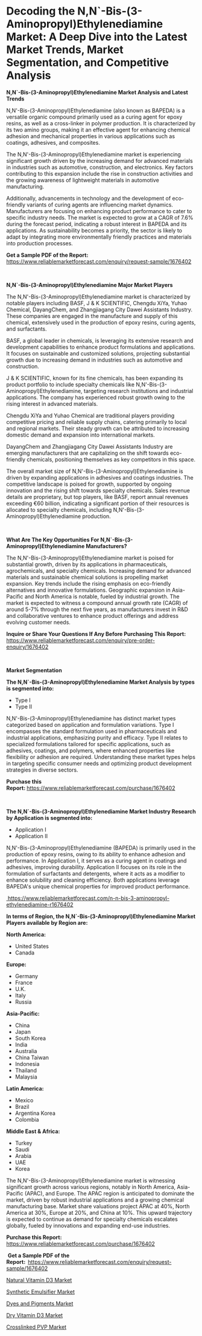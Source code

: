 <p><h1>Decoding the N,N`-Bis-(3-Aminopropyl)Ethylenediamine Market: A Deep Dive into the Latest Market Trends, Market Segmentation, and Competitive Analysis</h1></p><p><strong>N,N`-Bis-(3-Aminopropyl)Ethylenediamine Market Analysis and Latest Trends</strong></p>
<p><p>N,N'-Bis-(3-Aminopropyl)Ethylenediamine (also known as BAPEDA) is a versatile organic compound primarily used as a curing agent for epoxy resins, as well as a cross-linker in polymer production. It is characterized by its two amino groups, making it an effective agent for enhancing chemical adhesion and mechanical properties in various applications such as coatings, adhesives, and composites.</p><p>The N,N'-Bis-(3-Aminopropyl)Ethylenediamine market is experiencing significant growth driven by the increasing demand for advanced materials in industries such as automotive, construction, and electronics. Key factors contributing to this expansion include the rise in construction activities and the growing awareness of lightweight materials in automotive manufacturing.</p><p>Additionally, advancements in technology and the development of eco-friendly variants of curing agents are influencing market dynamics. Manufacturers are focusing on enhancing product performance to cater to specific industry needs. The market is expected to grow at a CAGR of 7.6% during the forecast period, indicating a robust interest in BAPEDA and its applications. As sustainability becomes a priority, the sector is likely to adapt by integrating more environmentally friendly practices and materials into production processes.</p></p>
<p><strong>Get a Sample PDF of the Report:&nbsp;</strong> <a href="https://www.reliablemarketforecast.com/enquiry/request-sample/1676402?utm_campaign=1169&utm_medium=2&utm_source=Github&utm_content=ia&utm_term=10122024&utm_id=nn-bis-3-aminopropylethylenediamine">https://www.reliablemarketforecast.com/enquiry/request-sample/1676402</a></p>
<p>&nbsp;</p>
<p><strong>N,N`-Bis-(3-Aminopropyl)Ethylenediamine Major Market Players</strong></p>
<p><p>The N,N'-Bis-(3-Aminopropyl)Ethylenediamine market is characterized by notable players including BASF, J & K SCIENTIFIC, Chengdu XiYa, Yuhao Chemical, DayangChem, and Zhangjiagang City Dawei Assistants Industry. These companies are engaged in the manufacture and supply of this chemical, extensively used in the production of epoxy resins, curing agents, and surfactants.</p><p>BASF, a global leader in chemicals, is leveraging its extensive research and development capabilities to enhance product formulations and applications. It focuses on sustainable and customized solutions, projecting substantial growth due to increasing demand in industries such as automotive and construction.</p><p>J & K SCIENTIFIC, known for its fine chemicals, has been expanding its product portfolio to include specialty chemicals like N,N'-Bis-(3-Aminopropyl)Ethylenediamine, targeting research institutions and industrial applications. The company has experienced robust growth owing to the rising interest in advanced materials.</p><p>Chengdu XiYa and Yuhao Chemical are traditional players providing competitive pricing and reliable supply chains, catering primarily to local and regional markets. Their steady growth can be attributed to increasing domestic demand and expansion into international markets.</p><p>DayangChem and Zhangjiagang City Dawei Assistants Industry are emerging manufacturers that are capitalizing on the shift towards eco-friendly chemicals, positioning themselves as key competitors in this space.</p><p>The overall market size of N,N'-Bis-(3-Aminopropyl)Ethylenediamine is driven by expanding applications in adhesives and coatings industries. The competitive landscape is poised for growth, supported by ongoing innovation and the rising shift towards specialty chemicals. Sales revenue details are proprietary, but top players, like BASF, report annual revenues exceeding €60 billion, indicating a significant portion of their resources is allocated to specialty chemicals, including N,N'-Bis-(3-Aminopropyl)Ethylenediamine production.</p></p>
<p>&nbsp;</p>
<p><strong>What Are The Key Opportunities For N,N`-Bis-(3-Aminopropyl)Ethylenediamine Manufacturers?</strong></p>
<p><p>The N,N'-Bis-(3-Aminopropyl)Ethylenediamine market is poised for substantial growth, driven by its applications in pharmaceuticals, agrochemicals, and specialty chemicals. Increasing demand for advanced materials and sustainable chemical solutions is propelling market expansion. Key trends include the rising emphasis on eco-friendly alternatives and innovative formulations. Geographic expansion in Asia-Pacific and North America is notable, fueled by industrial growth. The market is expected to witness a compound annual growth rate (CAGR) of around 5-7% through the next five years, as manufacturers invest in R&D and collaborative ventures to enhance product offerings and address evolving customer needs.</p></p>
<p><strong>Inquire or Share Your Questions If Any Before Purchasing This Report:</strong> <a href="https://www.reliablemarketforecast.com/enquiry/pre-order-enquiry/1676402?utm_campaign=1169&utm_medium=2&utm_source=Github&utm_content=ia&utm_term=10122024&utm_id=nn-bis-3-aminopropylethylenediamine">https://www.reliablemarketforecast.com/enquiry/pre-order-enquiry/1676402</a></p>
<p>&nbsp;</p>
<p><strong>Market Segmentation</strong></p>
<p><strong>The N,N`-Bis-(3-Aminopropyl)Ethylenediamine Market Analysis by types is segmented into:</strong></p>
<p><ul><li>Type I</li><li>Type II</li></ul></p>
<p><p>N,N'-Bis-(3-Aminopropyl)Ethylenediamine has distinct market types categorized based on application and formulation variations. Type I encompasses the standard formulation used in pharmaceuticals and industrial applications, emphasizing purity and efficacy. Type II relates to specialized formulations tailored for specific applications, such as adhesives, coatings, and polymers, where enhanced properties like flexibility or adhesion are required. Understanding these market types helps in targeting specific consumer needs and optimizing product development strategies in diverse sectors.</p></p>
<p><strong>Purchase this Report:&nbsp;</strong><a href="https://www.reliablemarketforecast.com/purchase/1676402?utm_campaign=1169&utm_medium=2&utm_source=Github&utm_content=ia&utm_term=10122024&utm_id=nn-bis-3-aminopropylethylenediamine">https://www.reliablemarketforecast.com/purchase/1676402</a></p>
<p>&nbsp;</p>
<p><strong>The N,N`-Bis-(3-Aminopropyl)Ethylenediamine Market Industry Research by Application is segmented into:</strong></p>
<p><ul><li>Application I</li><li>Application II</li></ul></p>
<p><p>N,N'-Bis-(3-Aminopropyl)Ethylenediamine (BAPEDA) is primarily used in the production of epoxy resins, owing to its ability to enhance adhesion and performance. In Application I, it serves as a curing agent in coatings and adhesives, improving durability. Application II focuses on its role in the formulation of surfactants and detergents, where it acts as a modifier to enhance solubility and cleaning efficiency. Both applications leverage BAPEDA's unique chemical properties for improved product performance.</p></p>
<p><a href="https://www.reliablemarketforecast.com/n-n-bis-3-aminopropyl-ethylenediamine-r1676402?utm_campaign=1169&utm_medium=2&utm_source=Github&utm_content=ia&utm_term=10122024&utm_id=nn-bis-3-aminopropylethylenediamine">&nbsp;https://www.reliablemarketforecast.com/n-n-bis-3-aminopropyl-ethylenediamine-r1676402</a></p>
<p><strong>In terms of Region, the N,N`-Bis-(3-Aminopropyl)Ethylenediamine Market Players available by Region are:</strong></p>
<p>
    <p> <strong> North America: </strong>
        <ul>
            <li>United States</li>
            <li>Canada</li>
        </ul>
        </p> 
    <p> <strong> Europe: </strong>
        <ul>
            <li>Germany</li>
            <li>France</li>
            <li>U.K.</li>
            <li>Italy</li>
            <li>Russia</li>
        </ul>
        </p> 
    <p> <strong> Asia-Pacific: </strong>
        <ul>
            <li>China</li>
            <li>Japan</li>
            <li>South Korea</li>
            <li>India</li>
            <li>Australia</li>
            <li>China Taiwan</li>
            <li>Indonesia</li>
            <li>Thailand</li>
            <li>Malaysia</li>
        </ul>
        </p> 
    <p> <strong> Latin America: </strong>
        <ul>
            <li>Mexico</li>
            <li>Brazil</li>
            <li>Argentina Korea</li>
            <li>Colombia</li>
        </ul>
        </p> 
    <p> <strong> Middle East & Africa: </strong>
        <ul>
            <li>Turkey</li>
            <li>Saudi</li>
            <li>Arabia</li>
            <li>UAE</li>
            <li>Korea</li>
        </ul>
    </p>
    </p>
<p><p>The N,N'-Bis-(3-Aminopropyl)Ethylenediamine market is witnessing significant growth across various regions, notably in North America, Asia-Pacific (APAC), and Europe. The APAC region is anticipated to dominate the market, driven by robust industrial applications and a growing chemical manufacturing base. Market share valuations project APAC at 40%, North America at 30%, Europe at 20%, and China at 10%. This upward trajectory is expected to continue as demand for specialty chemicals escalates globally, fueled by innovations and expanding end-use industries.</p></p>
<p><strong>Purchase this Report: </strong><a href="https://www.reliablemarketforecast.com/purchase/1676402?utm_campaign=1169&utm_medium=2&utm_source=Github&utm_content=ia&utm_term=10122024&utm_id=nn-bis-3-aminopropylethylenediamine">https://www.reliablemarketforecast.com/purchase/1676402</a></p>
<p>&nbsp;<strong>Get a Sample PDF of the Report:&nbsp;&nbsp;</strong><a href="https://www.reliablemarketforecast.com/enquiry/request-sample/1676402?utm_campaign=1169&utm_medium=2&utm_source=Github&utm_content=ia&utm_term=10122024&utm_id=nn-bis-3-aminopropylethylenediamine">https://www.reliablemarketforecast.com/enquiry/request-sample/1676402</a></p>
<p><strong></strong></p>
<p><p><a href="https://www.linkedin.com/pulse/latest-trends-applications-growth-forecast-global-natural-vitamin-9pz2c?utm_campaign=1169&utm_medium=2&utm_source=Github&utm_content=ia&utm_term=10122024&utm_id=nn-bis-3-aminopropylethylenediamine">Natural Vitamin D3 Market</a></p><p><a href="https://www.linkedin.com/pulse/synthetic-emulsifier-mosaic-piecing-together-global-market-dynamics-xsgec?utm_campaign=1169&utm_medium=2&utm_source=Github&utm_content=ia&utm_term=10122024&utm_id=nn-bis-3-aminopropylethylenediamine">Synthetic Emulsifier Market</a></p><p><a href="https://www.linkedin.com/pulse/dyes-pigments-market-size-report-2024-2031-sales-revenue-trends-rkk0c?utm_campaign=1169&utm_medium=2&utm_source=Github&utm_content=ia&utm_term=10122024&utm_id=nn-bis-3-aminopropylethylenediamine">Dyes and Pigments Market</a></p><p><a href="https://www.linkedin.com/pulse/dry-vitamin-d3-market-study-strategies-leading-players-growth-qxyqc?utm_campaign=1169&utm_medium=2&utm_source=Github&utm_content=ia&utm_term=10122024&utm_id=nn-bis-3-aminopropylethylenediamine">Dry Vitamin D3 Market</a></p><p><a href="https://www.linkedin.com/pulse/strategic-insights-global-crosslinked-pvp-market-trends-2024--x8sbc?utm_campaign=1169&utm_medium=2&utm_source=Github&utm_content=ia&utm_term=10122024&utm_id=nn-bis-3-aminopropylethylenediamine">Crosslinked PVP Market</a></p></p>